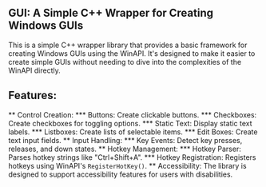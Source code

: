 ## GUI: A Simple C++ Wrapper for Creating Windows GUIs

This is a simple C++ wrapper library that provides a basic framework for creating Windows GUIs using the WinAPI. It's designed to make it easier to create simple GUIs without needing to dive into the complexities of the WinAPI directly.

## Features:

 ** Control Creation:
***     Buttons: Create clickable buttons.
***     Checkboxes: Create checkboxes for toggling options.
***     Static Text: Display static text labels.
***     Listboxes: Create lists of selectable items.
***     Edit Boxes: Create text input fields.
** Input Handling:
***     Key Events: Detect key presses, releases, and down states.
** Hotkey Management:
***     Hotkey Parser: Parses hotkey strings like "Ctrl+Shift+A".
***     Hotkey Registration: Registers hotkeys using WinAPI's `RegisterHotKey()`.
** Accessibility: The library is designed to support accessibility features for users with disabilities.

